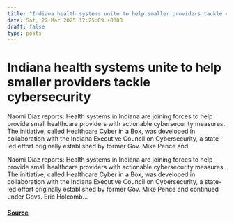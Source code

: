 ```yaml
---
title: "Indiana health systems unite to help smaller providers tackle cybersecurity"
date: Sat, 22 Mar 2025 12:25:09 +0000
draft: false
type: posts
---
```

# Indiana health systems unite to help smaller providers tackle cybersecurity





Naomi Diaz reports: Health systems in Indiana are joining forces to help provide small healthcare providers with actionable cybersecurity measures. The initiative, called Healthcare Cyber in a Box, was developed in collaboration with the Indiana Executive Council on Cybersecurity, a state-led effort originally established by former Gov. Mike Pence and

Naomi Diaz reports: Health systems in Indiana are joining forces to help provide small healthcare providers with actionable cybersecurity measures. The initiative, called Healthcare Cyber in a Box, was developed in collaboration with the Indiana Executive Council on Cybersecurity, a state-led effort originally established by former Gov. Mike Pence and continued under Govs. Eric Holcomb...

#### [Source](https://databreaches.net/2025/03/22/indiana-health-systems-unite-to-help-smaller-providers-tackle-cybersecurity/)

